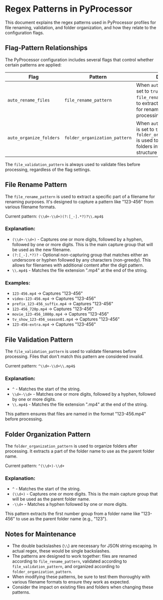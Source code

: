 # Regex Patterns in PyProcessor

This document explains the regex patterns used in PyProcessor profiles for file renaming, validation, and folder organization, and how they relate to the configuration flags.

## Flag-Pattern Relationships

The PyProcessor configuration includes several flags that control whether certain patterns are applied:

| Flag                    | Pattern                       | Description                                                                                                                                                         |
| ----------------------- | ----------------------------- | ------------------------------------------------------------------------------------------------------------------------------------------------------------------- |
| `auto_rename_files`     | `file_rename_pattern`         | When `auto_rename_files` is set to `true`, the `file_rename_pattern` is used to extract parts of filenames for renaming before processing.                          |
| `auto_organize_folders` | `folder_organization_pattern` | When `auto_organize_folders` is set to `true`, the `folder_organization_pattern` is used to organize output folders into a hierarchical structure after processing. |

The `file_validation_pattern` is always used to validate files before processing, regardless of the flag settings.

## File Rename Pattern

The `file_rename_pattern` is used to extract a specific part of a filename for renaming purposes. It's designed to capture a pattern like "123-456" from various filename formats.

Current pattern: `(\\d+-\\d+)(?:[_-].*?)?\\.mp4$`

### Explanation:

- `(\\d+-\\d+)` - Captures one or more digits, followed by a hyphen, followed by one or more digits. This is the main capture group that will be used as the new filename.
- `(?:[_-].*?)?` - Optional non-capturing group that matches either an underscore or hyphen followed by any characters (non-greedy). This allows for filenames with additional content after the digit pattern.
- `\\.mp4$` - Matches the file extension ".mp4" at the end of the string.

### Examples:

- `123-456.mp4` → Captures "123-456"
- `video-123-456.mp4` → Captures "123-456"
- `prefix_123-456_suffix.mp4` → Captures "123-456"
- `123-456_720p.mp4` → Captures "123-456"
- `movie_123-456_1080p.mp4` → Captures "123-456"
- `tv_show_123-456_season01.mp4` → Captures "123-456"
- `123-456-extra.mp4` → Captures "123-456"

## File Validation Pattern

The `file_validation_pattern` is used to validate filenames before processing. Files that don't match this pattern are considered invalid.

Current pattern: `^\\d+-\\d+\\.mp4$`

### Explanation:

- `^` - Matches the start of the string.
- `\\d+-\\d+` - Matches one or more digits, followed by a hyphen, followed by one or more digits.
- `\\.mp4$` - Matches the file extension ".mp4" at the end of the string.

This pattern ensures that files are named in the format "123-456.mp4" before processing.

## Folder Organization Pattern

The `folder_organization_pattern` is used to organize folders after processing. It extracts a part of the folder name to use as the parent folder name.

Current pattern: `^(\\d+)-\\d+`

### Explanation:

- `^` - Matches the start of the string.
- `(\\d+)` - Captures one or more digits. This is the main capture group that will be used as the parent folder name.
- `-\\d+` - Matches a hyphen followed by one or more digits.

This pattern extracts the first number group from a folder name like "123-456" to use as the parent folder name (e.g., "123").

## Notes for Maintenance

- The double backslashes (`\\`) are necessary for JSON string escaping. In actual regex, these would be single backslashes.
- The patterns are designed to work together: files are renamed according to `file_rename_pattern`, validated according to `file_validation_pattern`, and organized according to `folder_organization_pattern`.
- When modifying these patterns, be sure to test them thoroughly with various filename formats to ensure they work as expected.
- Consider the impact on existing files and folders when changing these patterns.
